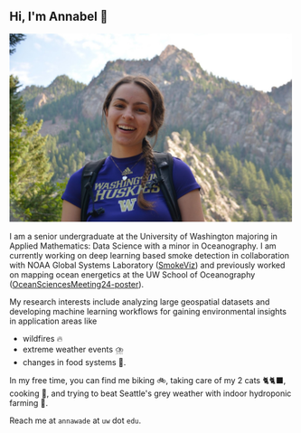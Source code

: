 ## Hi, I'm Annabel 👋
<img src="eldoradoCanyonn.jpeg" width="500" />

I am a senior undergraduate at the University of Washington majoring in Applied Mathematics: Data Science with a minor in Oceanography. I am currently working on deep learning based smoke detection in collaboration with NOAA Global Systems Laboratory ([SmokeViz](https://github.com/annabelwade/SmokeViz/tree/test-set-analysis)) and previously worked on mapping ocean energetics at the UW School of Oceanography ([OceanSciencesMeeting24-poster](https://github.com/annabelwade/OSM24-poster-Wade)).

My research interests include analyzing large geospatial datasets and developing machine learning workflows for gaining environmental insights in application areas like 
- wildfires 🔥
- extreme weather events ⛈️
- changes in food systems 🌾.

In my free time, you can find me biking 🚲, taking care of my 2 cats 🐈🐈‍⬛, cooking 🥘, and trying to beat Seattle's grey weather with indoor hydroponic farming 🌱.

Reach me at `annawade` at `uw` dot `edu`.

<!--
🔥💧🥣
**annabelwade/annabelwade** is a ✨ _special_ ✨ repository because its `README.md` (this file) appears on your GitHub profile.

Here are some ideas to get you started:

- 🔭 I’m currently working on ...
- 🌱 I’m currently learning ...
- 👯 I’m looking to collaborate on ...
- 🤔 I’m looking for help with ...
- 💬 Ask me about ...
- 📫 How to reach me: ...
- 😄 Pronouns: ...
- ⚡ Fun fact: ...
-->
